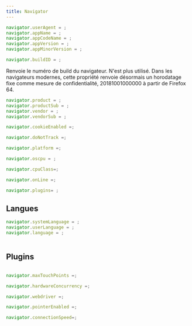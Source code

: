 ```yaml
---
title: Navigator
---
```


```javascript
navigator.userAgent = ;
navigator.appName = ;
navigator.appCodeName = ;
navigator.appVersion = ;
navigator.appMinorVersion = ;
```

```javascript
navigator.buildID = ;
```

Renvoie le numéro de build du navigateur. N'est plus utilisé. Dans les navigateurs modernes, cette propriété renvoie désormais un horodatage fixe comme mesure de confidentialité, 20181001000000 à partir de Firefox 64.

```javascript
navigator.product = ;
navigator.productSub = ;
navigator.vendor = ;
navigator.vendorSub = ;
```


```javascript
navigator.cookieEnabled =;
```

```javascript
navigator.doNotTrack =;
```

```javascript
navigator.platform =;
```

```javascript
navigator.oscpu = ;
```

```javascript
navigator.cpuClass=;
```

```javascript
navigator.onLine =;
```

```javascript
navigator.plugins= ;
```

## Langues

```javascript
navigator.systemLanguage = ;
navigator.userLanguage = ;
navigator.language = ;
```

<table>
<script language='javascript'>
let a = "";
  for (i=0; i < navigator.languages.length; i++)
     a += '<tr><td>' + navigator.languages[i] + '</td></tr>';

</script>
</table>

## Plugins

```javascript
```


```javascript
navigator.maxTouchPoints =;
```

```javascript
navigator.hardwareConcurrency =;
```

```javascript
navigator.webdriver =;
```

```javascript
navigator.pointerEnabled =;
```

```javascript
navigator.connectionSpeed=;
```

<script type="application/javascript">
(function() {

  window.addEventListener("load",
    function (event) {
      let i = 0;
  		let operators = document.querySelectorAll("code .o");

      operators[i++].nextSibling.textContent  = ` "${navigator.userAgent}"`;
      operators[i++].nextSibling.textContent  = ` "${navigator.appName}"`;
      operators[i++].nextSibling.textContent  = ` "${navigator.appCodeName}"`;
      operators[i++].nextSibling.textContent  = ` "${navigator.appVersion}"`;
      operators[i++].nextSibling.textContent  = ` "${navigator.appMinorVersion}"`;
      operators[i++].nextSibling.textContent  = ` "${navigator.buildID}"`;
      operators[i++].nextSibling.textContent  = ` "${navigator.product}"`;
      operators[i++].nextSibling.textContent  = ` "${navigator.productSub}"`;
      operators[i++].nextSibling.textContent  = ` "${navigator.vendor}"`;
      operators[i++].nextSibling.textContent  = ` "${navigator.vendorSub}"`;

      operators[i++].nextSibling.textContent  = ` "${navigator.cookieEnabled}"`;
      operators[i++].nextSibling.textContent  = ` "${navigator.doNotTrack}"`;
      operators[i++].nextSibling.textContent  = ` "${navigator.platform}"`;
      operators[i++].nextSibling.textContent  = ` "${navigator.oscpu}"`;
      operators[i++].nextSibling.textContent  = ` "${navigator.cpuClass}"`;

      operators[i++].nextSibling.textContent  = ` "${navigator.onLine}"`;

      let t = "";
      for (j=0; j<navigator.plugins.length; j++)
     		t += navigator.plugins[j].name + ' (' + navigator.plugins[j].version + ') ' + navigator.plugins[j].filename + ' '+navigator.plugins[j].description + ' ';

      operators[i++].nextSibling.textContent  = t;

      operators[i++].nextSibling.textContent  = ` "${navigator.systemLanguage}"`;
      operators[i++].nextSibling.textContent  = ` "${navigator.userLanguage}"`;
      operators[i++].nextSibling.textContent  = ` "${navigator.language}"`;

      operators[i++].nextSibling.textContent  = ` ${navigator.maxTouchPoints}`;
      operators[i++].nextSibling.textContent  = ` ${navigator.hardwareConcurrency}`;
      operators[i++].nextSibling.textContent  = ` ${navigator.webdriver}`;
      operators[i++].nextSibling.textContent  = ` "${navigator.pointerEnabled}"`;
      operators[i++].nextSibling.textContent  = ` "${navigator.pointerEnabled}"`;
    }, true);
})();
</script>
